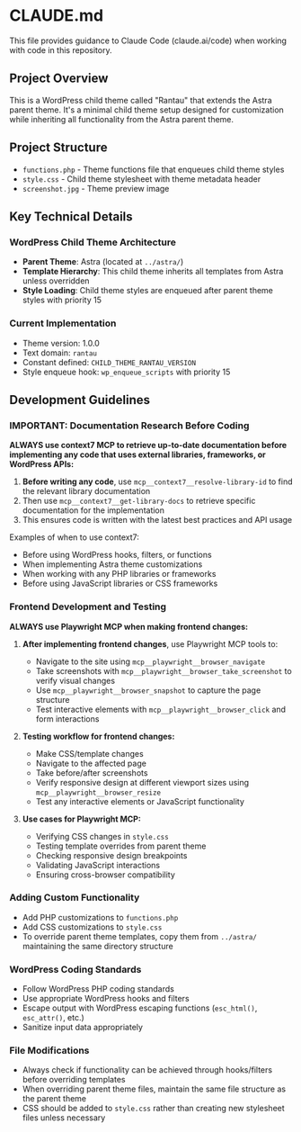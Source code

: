 # CLAUDE.md

This file provides guidance to Claude Code (claude.ai/code) when working with code in this repository.

## Project Overview

This is a WordPress child theme called "Rantau" that extends the Astra parent theme. It's a minimal child theme setup designed for customization while inheriting all functionality from the Astra parent theme.

## Project Structure

- `functions.php` - Theme functions file that enqueues child theme styles
- `style.css` - Child theme stylesheet with theme metadata header
- `screenshot.jpg` - Theme preview image

## Key Technical Details

### WordPress Child Theme Architecture
- **Parent Theme**: Astra (located at `../astra/`)
- **Template Hierarchy**: This child theme inherits all templates from Astra unless overridden
- **Style Loading**: Child theme styles are enqueued after parent theme styles with priority 15

### Current Implementation
- Theme version: 1.0.0
- Text domain: `rantau`
- Constant defined: `CHILD_THEME_RANTAU_VERSION`
- Style enqueue hook: `wp_enqueue_scripts` with priority 15

## Development Guidelines

### IMPORTANT: Documentation Research Before Coding
**ALWAYS use context7 MCP to retrieve up-to-date documentation before implementing any code that uses external libraries, frameworks, or WordPress APIs:**

1. **Before writing any code**, use `mcp__context7__resolve-library-id` to find the relevant library documentation
2. Then use `mcp__context7__get-library-docs` to retrieve specific documentation for the implementation
3. This ensures code is written with the latest best practices and API usage

Examples of when to use context7:
- Before using WordPress hooks, filters, or functions
- When implementing Astra theme customizations
- When working with any PHP libraries or frameworks
- Before using JavaScript libraries or CSS frameworks

### Frontend Development and Testing
**ALWAYS use Playwright MCP when making frontend changes:**

1. **After implementing frontend changes**, use Playwright MCP tools to:
   - Navigate to the site using `mcp__playwright__browser_navigate`
   - Take screenshots with `mcp__playwright__browser_take_screenshot` to verify visual changes
   - Use `mcp__playwright__browser_snapshot` to capture the page structure
   - Test interactive elements with `mcp__playwright__browser_click` and form interactions

2. **Testing workflow for frontend changes:**
   - Make CSS/template changes
   - Navigate to the affected page
   - Take before/after screenshots
   - Verify responsive design at different viewport sizes using `mcp__playwright__browser_resize`
   - Test any interactive elements or JavaScript functionality

3. **Use cases for Playwright MCP:**
   - Verifying CSS changes in `style.css`
   - Testing template overrides from parent theme
   - Checking responsive design breakpoints
   - Validating JavaScript interactions
   - Ensuring cross-browser compatibility

### Adding Custom Functionality
- Add PHP customizations to `functions.php`
- Add CSS customizations to `style.css`
- To override parent theme templates, copy them from `../astra/` maintaining the same directory structure

### WordPress Coding Standards
- Follow WordPress PHP coding standards
- Use appropriate WordPress hooks and filters
- Escape output with WordPress escaping functions (`esc_html()`, `esc_attr()`, etc.)
- Sanitize input data appropriately

### File Modifications
- Always check if functionality can be achieved through hooks/filters before overriding templates
- When overriding parent theme files, maintain the same file structure as the parent theme
- CSS should be added to `style.css` rather than creating new stylesheet files unless necessary